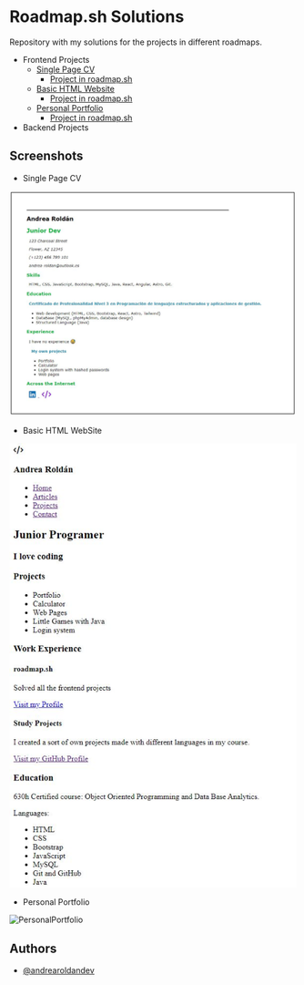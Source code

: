 # Roadmap.sh Solutions

Repository with my solutions for the projects in different roadmaps.

- Frontend Projects 
     - [Single Page CV](https://github.com/andrearoldandev/RoadmapSolutions/tree/main/Frontend_Projects/01_SinglePageCV)
         - [Project in roadmap.sh](https://roadmap.sh/projects/single-page-cv)
     - [Basic HTML Website](https://github.com/andrearoldandev/RoadmapSolutions/tree/main/Frontend_Projects/02_BasicHTMLWebsite)
         - [Project in roadmap.sh](https://roadmap.sh/projects/basic-html-website)
     - [Personal Portfolio]() 
         - [Project in roadmap.sh](https://roadmap.sh/projects/portfolio-website)
- Backend Projects


## Screenshots

- Single Page CV

![Single Page CV](https://github.com/andrearoldandev/RoadmapSolutions/blob/main/Frontend_Projects/01_SinglePageCV/src/img/01_SinglePageCV.JPG?raw=true)

- Basic HTML WebSite

![Basic HTML Website](https://github.com/andrearoldandev/RoadmapSolutions/blob/main/Frontend_Projects/02_BasicHTMLWebsite/src/img/CapturaWeb.JPG?raw=true)

- Personal Portfolio

![PersonalPortfolio]()


## Authors

- [@andrearoldandev](https://github.com/andrearoldandev)
